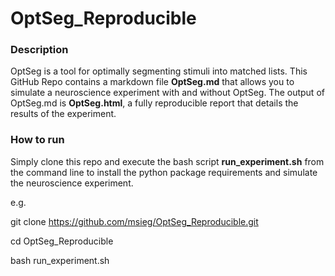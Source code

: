 # OptSeg_Reproducible

### Description

OptSeg is a tool for optimally segmenting stimuli into matched lists. This GitHub Repo contains a markdown file **OptSeg.md** that allows you to simulate a neuroscience experiment with and without OptSeg. The output of OptSeg.md is **OptSeg.html**, a fully reproducible report that details the results of the experiment. 

### How to run

Simply clone this repo and execute the bash script **run_experiment.sh** from the command line to install the python package requirements and simulate the neuroscience experiment. 

e.g. 

git clone https://github.com/msieg/OptSeg_Reproducible.git

cd OptSeg_Reproducible

bash run_experiment.sh
